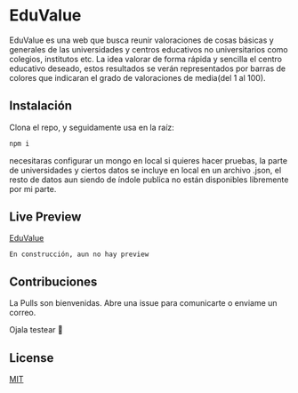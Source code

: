 # EduValue

EduValue es una web que busca reunir valoraciones de cosas básicas y generales de las universidades y centros educativos no universitarios como colegios, institutos etc.
La idea valorar de forma rápida y sencilla el centro educativo deseado, estos resultados se verán representados por barras de colores que indicaran el grado de valoraciones de media(del 1 al 100).

## Instalación

Clona el repo, y seguidamente usa en la raíz:
```bash
npm i
```
necesitaras configurar un mongo en local si quieres hacer pruebas, la parte de universidades y ciertos datos se incluye en local en un archivo .json, el resto de datos aun siendo de índole publica no están disponibles libremente por mi parte.

## Live Preview

[EduValue](https://www.jmbastida.com/)

```
En construcción, aun no hay preview
```

## Contribuciones
La Pulls son bienvenidas. Abre una issue para comunicarte o enviame un correo.

Ojala testear 🤣
## License
[MIT](https://choosealicense.com/licenses/mit/)
